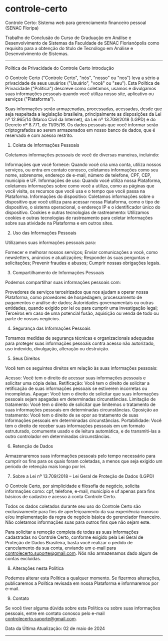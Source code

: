 # controle-certo
Controle Certo: Sistema web para gerenciamento financeiro pessoal (SENAC Floripa)

Trabalho de Conclusão do Curso de Graduação em Análise e Desenvolvimento de Sistemas da Faculdade de SENAC Florianópolis como requisito para a obtenção do título de Tecnólogo em Análise e Desenvolvimento de Sistemas.

_____________________________________________________
Política de Privacidade do Controle Certo
Introdução

O Controle Certo ("Controle Certo", "nós", "nosso" ou "nos") leva a sério a privacidade de seus usuários ("Usuário", "você" ou "seu"). Esta Política de Privacidade ("Política") descreve como coletamos, usamos e divulgamos suas informações pessoais quando você utiliza nosso site, aplicativo ou serviços ("Plataforma").

Suas informações serão armazenadas, processadas, acessadas, desde que seja respeitada a legislação brasileira, principalmente as disposições da Lei nº 12.965/14 (Marco Civil da Internet), da Lei nº 13.709/2018 (LGPD) e do Decreto nº 8.771, de 11/05/16. Os dados pessoais que você informar serão criptografados ao serem armazenados em nosso banco de dados, que é reservado e com acesso restrito.

1. Coleta de Informações Pessoais

Coletamos informações pessoais de você de diversas maneiras, incluindo:

Informações que você fornece: Quando você cria uma conta, utiliza nossos serviços, ou entra em contato conosco, coletamos informações como seu nome, sobrenome, endereço de e-mail, número de telefone, CPF, CEP, município e UF.
Informações de uso: Quando você utiliza nossa Plataforma, coletamos informações sobre como você a utiliza, como as páginas que você visita, os recursos que você usa e o tempo que você passa na Plataforma.
Informações do dispositivo: Coletamos informações sobre o dispositivo que você utiliza para acessar nossa Plataforma, como o tipo de dispositivo, o sistema operacional, o endereço IP e o identificador único do dispositivo.
Cookies e outras tecnologias de rastreamento: Utilizamos cookies e outras tecnologias de rastreamento para coletar informações sobre sua atividade na Plataforma e em outros sites.

2. Uso das Informações Pessoais

Utilizamos suas informações pessoais para:

Fornecer e melhorar nossos serviços;
Enviar comunicações a você, como newsletters, anúncios e atualizações;
Responder às suas perguntas e solicitações;
Prevenir fraudes e abusos;
Cumprir nossas obrigações legais.

3. Compartilhamento de Informações Pessoais

Podemos compartilhar suas informações pessoais com:

Provedores de serviços terceirizados que nos ajudam a operar nossa Plataforma, como provedores de hospedagem, processamento de pagamentos e análise de dados;
Autoridades governamentais ou outras entidades, quando exigido por lei ou para cumprir uma investigação legal;
Terceiros em caso de uma potencial fusão, aquisição ou venda de todo ou parte de nossos negócios.

4. Segurança das Informações Pessoais

Tomamos medidas de segurança técnicas e organizacionais adequadas para proteger suas informações pessoais contra acesso não autorizado, uso indevido, divulgação, alteração ou destruição.

5. Seus Direitos

Você tem os seguintes direitos em relação às suas informações pessoais:

Acesso: Você tem o direito de acessar suas informações pessoais e solicitar uma cópia delas.
Retificação: Você tem o direito de solicitar a retificação de suas informações pessoais se estiverem incorretas ou incompletas.
Apagar: Você tem o direito de solicitar que suas informações pessoais sejam apagadas em determinadas circunstâncias.
Limitação de tratamento: Você tem o direito de solicitar que limitemos o tratamento de suas informações pessoais em determinadas circunstâncias.
Oposição ao tratamento: Você tem o direito de se opor ao tratamento de suas informações pessoais em determinadas circunstâncias.
Portabilidade: Você tem o direito de receber suas informações pessoais em um formato estruturado, comumente usado e de leitura automática, e de transmiti-las a outro controlador em determinadas circunstâncias.

6. Retenção de Dados

Armazenaremos suas informações pessoais pelo tempo necessário para cumprir os fins para os quais foram coletadas, a menos que seja exigido um período de retenção mais longo por lei.

7. Sobre a Lei nº 13.709/2018 – Lei Geral de Proteção de Dados (LGPD)
   
O Controle Certo, por simplicidade e filosofia de negócio, solicita informações como: cpf, telefone, e-mail, município e uf apenas para fins básicos de cadastro e acesso à conta Controle Certo.

Todos os dados coletados durante seu uso do Controle Certo são exclusivamente para fins de aperfeiçoamento da sua experiência conosco e/ou implementação da regra de negócio básica do gerenciador financeiro. Não coletamos informações suas para outros fins que não sejam este.

Para solicitar a remoção completa de todas as suas informações cadastradas no Controle Certo, conforme exigido pela Lei Geral de Proteção de Dados Brasileira, basta você realizar o pedido de cancelamento da sua conta, enviando um e-mail para controlecerto.suporte@gmail.com. Nós não armazenamos dado algum de contas excluídas.

8. Alterações nesta Política

Podemos alterar esta Política a qualquer momento. Se fizermos alterações, publicaremos a Política revisada em nossa Plataforma e informaremos por e-mail.

9. Contato

Se você tiver alguma dúvida sobre esta Política ou sobre suas informações pessoais, entre em contato conosco pelo e-mail controlecerto.suporte@gmail.com.

Data da Última Atualização: 02 de maio de 2024
______________________________________________________________________


